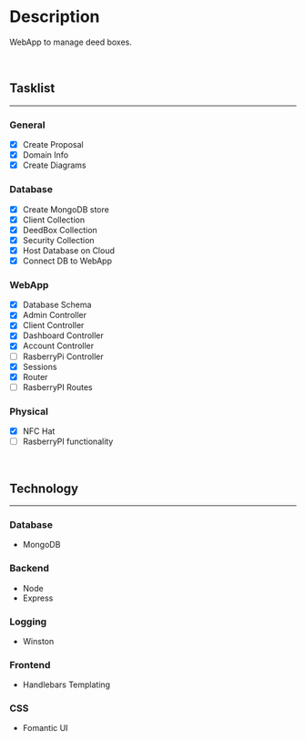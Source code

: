 # **Description**

WebApp to manage deed boxes.

$~$

## **Tasklist**

---

### General

- [x] Create Proposal
- [x] Domain Info
- [x] Create Diagrams

### Database

- [x] Create MongoDB store
- [x] Client Collection
- [x] DeedBox Collection
- [x] Security Collection  
- [x] Host Database on Cloud
- [x] Connect DB to WebApp

### WebApp

- [x] Database Schema
- [x] Admin Controller
- [x] Client Controller
- [x] Dashboard Controller
- [x] Account Controller
- [ ] RasberryPi Controller
- [x] Sessions
- [x] Router
- [ ] RasberryPI Routes

### Physical

- [x] NFC Hat
- [ ] RasberryPI functionality

$~$

## **Technology**

---

### **Database**

- MongoDB

### **Backend**

- Node
- Express

### **Logging**

- Winston

### **Frontend**

- Handlebars Templating

### **CSS**

- Fomantic UI
